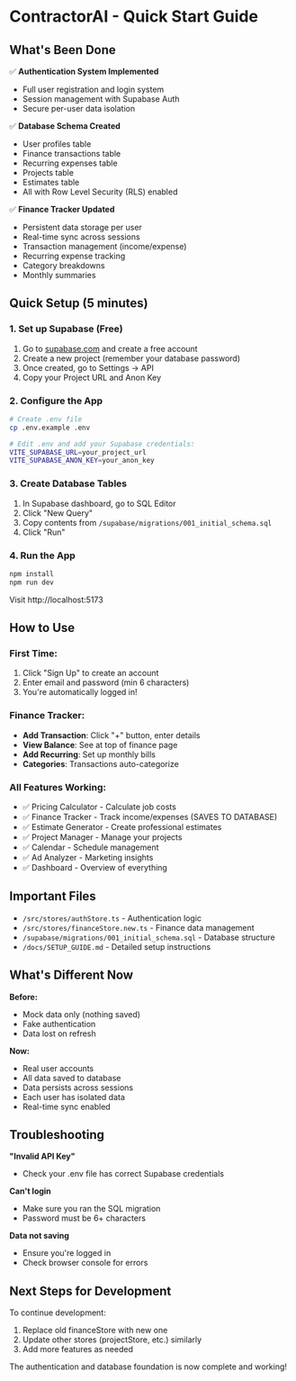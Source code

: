 # ContractorAI - Quick Start Guide

## What's Been Done

✅ **Authentication System Implemented**
- Full user registration and login system
- Session management with Supabase Auth
- Secure per-user data isolation

✅ **Database Schema Created**
- User profiles table
- Finance transactions table  
- Recurring expenses table
- Projects table
- Estimates table
- All with Row Level Security (RLS) enabled

✅ **Finance Tracker Updated**
- Persistent data storage per user
- Real-time sync across sessions
- Transaction management (income/expense)
- Recurring expense tracking
- Category breakdowns
- Monthly summaries

## Quick Setup (5 minutes)

### 1. Set up Supabase (Free)
1. Go to [supabase.com](https://supabase.com) and create a free account
2. Create a new project (remember your database password)
3. Once created, go to Settings → API
4. Copy your Project URL and Anon Key

### 2. Configure the App
```bash
# Create .env file
cp .env.example .env

# Edit .env and add your Supabase credentials:
VITE_SUPABASE_URL=your_project_url
VITE_SUPABASE_ANON_KEY=your_anon_key
```

### 3. Create Database Tables
1. In Supabase dashboard, go to SQL Editor
2. Click "New Query"  
3. Copy contents from `/supabase/migrations/001_initial_schema.sql`
4. Click "Run"

### 4. Run the App
```bash
npm install
npm run dev
```

Visit http://localhost:5173

## How to Use

### First Time:
1. Click "Sign Up" to create an account
2. Enter email and password (min 6 characters)
3. You're automatically logged in!

### Finance Tracker:
- **Add Transaction**: Click "+" button, enter details
- **View Balance**: See at top of finance page
- **Add Recurring**: Set up monthly bills
- **Categories**: Transactions auto-categorize

### All Features Working:
- ✅ Pricing Calculator - Calculate job costs
- ✅ Finance Tracker - Track income/expenses (SAVES TO DATABASE)
- ✅ Estimate Generator - Create professional estimates  
- ✅ Project Manager - Manage your projects
- ✅ Calendar - Schedule management
- ✅ Ad Analyzer - Marketing insights
- ✅ Dashboard - Overview of everything

## Important Files

- `/src/stores/authStore.ts` - Authentication logic
- `/src/stores/financeStore.new.ts` - Finance data management
- `/supabase/migrations/001_initial_schema.sql` - Database structure
- `/docs/SETUP_GUIDE.md` - Detailed setup instructions

## What's Different Now

**Before:**
- Mock data only (nothing saved)
- Fake authentication
- Data lost on refresh

**Now:**
- Real user accounts
- All data saved to database
- Data persists across sessions
- Each user has isolated data
- Real-time sync enabled

## Troubleshooting

**"Invalid API Key"**
- Check your .env file has correct Supabase credentials

**Can't login**
- Make sure you ran the SQL migration
- Password must be 6+ characters

**Data not saving**
- Ensure you're logged in
- Check browser console for errors

## Next Steps for Development

To continue development:
1. Replace old financeStore with new one
2. Update other stores (projectStore, etc.) similarly
3. Add more features as needed

The authentication and database foundation is now complete and working!